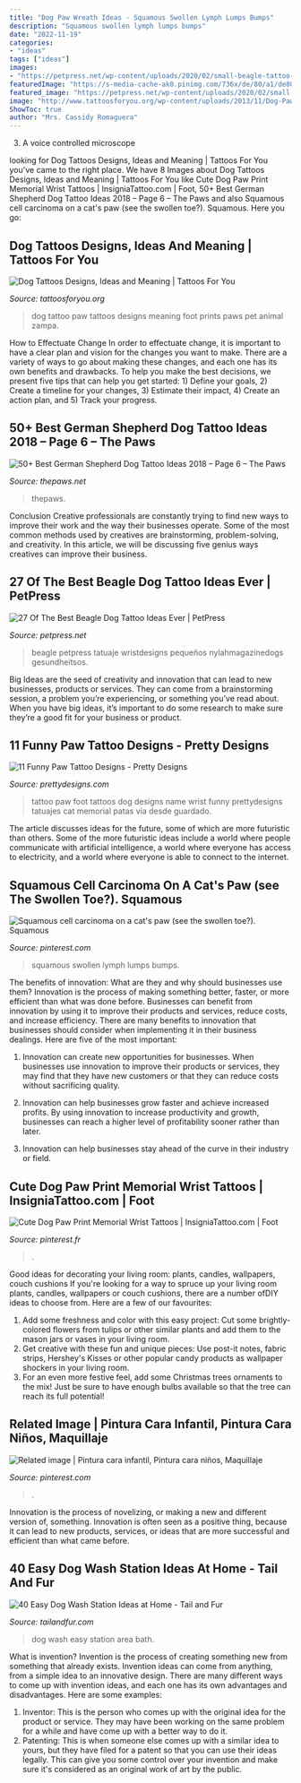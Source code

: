 ```yaml
---
title: "Dog Paw Wreath Ideas - Squamous Swollen Lymph Lumps Bumps"
description: "Squamous swollen lymph lumps bumps"
date: "2022-11-19"
categories:
- "ideas"
tags: ["ideas"]
images:
- "https://petpress.net/wp-content/uploads/2020/02/small-beagle-tattoo-design.jpg"
featuredImage: "https://s-media-cache-ak0.pinimg.com/736x/de/80/a1/de80a106b9a76f804302bb9ce8811f11.jpg"
featured_image: "https://petpress.net/wp-content/uploads/2020/02/small-beagle-tattoo-design.jpg"
image: "http://www.tattoosforyou.org/wp-content/uploads/2013/11/Dog-Paw-Print-Tattoo.jpg"
ShowToc: true
author: "Mrs. Cassidy Romaguera"
---
```



3. A voice controlled microscope

	

		
looking for Dog Tattoos Designs, Ideas and Meaning | Tattoos For You you've came to the right place. We have 8 Images about Dog Tattoos Designs, Ideas and Meaning | Tattoos For You like Cute Dog Paw Print Memorial Wrist Tattoos | InsigniaTattoo.com | Foot, 50+ Best German Shepherd Dog Tattoo Ideas 2018 – Page 6 – The Paws and also Squamous cell carcinoma on a cat&#039;s paw (see the swollen toe?). Squamous. Here you go:
		
    
## Dog Tattoos Designs, Ideas And Meaning | Tattoos For You

<img loading=lazy src="http://www.tattoosforyou.org/wp-content/uploads/2013/11/Dog-Paw-Print-Tattoo.jpg" onerror="this.onerror=null;this.src='https://tse2.mm.bing.net/th?id=OIP.2610c2wVfGnNT8ysWhuCogHaJ4&amp;pid=15.1';" alt="Dog Tattoos Designs, Ideas and Meaning | Tattoos For You">

_Source: tattoosforyou.org_

>dog tattoo paw tattoos designs meaning foot prints paws pet animal zampa. 

	

How to Effectuate Change
In order to effectuate change, it is important to have a clear plan and vision for the changes you want to make. There are a variety of ways to go about making these changes, and each one has its own benefits and drawbacks. To help you make the best decisions, we present five tips that can help you get started: 1) Define your goals, 2) Create a timeline for your changes, 3) Estimate their impact, 4) Create an action plan, and 5) Track your progress.

    
## 50+ Best German Shepherd Dog Tattoo Ideas 2018 – Page 6 – The Paws

<img loading=lazy src="https://www.thepaws.net/wp-content/uploads/2018/08/awesome-german-shepherd-pet-tattoo-face.jpg" onerror="this.onerror=null;this.src='https://tse1.mm.bing.net/th?id=OIP.nUdXekZvBtHySzhjqP5PqAHaHa&amp;pid=15.1';" alt="50+ Best German Shepherd Dog Tattoo Ideas 2018 – Page 6 – The Paws">

_Source: thepaws.net_

>thepaws. 

	

Conclusion
Creative professionals are constantly trying to find new ways to improve their work and the way their businesses operate. Some of the most common methods used by creatives are brainstorming, problem-solving, and creativity. In this article, we will be discussing five genius ways creatives can improve their business.

    
## 27 Of The Best Beagle Dog Tattoo Ideas Ever | PetPress

<img loading=lazy src="https://petpress.net/wp-content/uploads/2020/02/small-beagle-tattoo-design.jpg" onerror="this.onerror=null;this.src='https://tse1.mm.bing.net/th?id=OIP.qBzMkmzDSs3TtV2JmqHghQHaFj&amp;pid=15.1';" alt="27 Of The Best Beagle Dog Tattoo Ideas Ever | PetPress">

_Source: petpress.net_

>beagle petpress tatuaje wristdesigns pequeños nylahmagazinedogs gesundheitsos. 

	

Big Ideas are the seed of creativity and innovation that can lead to new businesses, products or services. They can come from a brainstorming session, a problem you’re experiencing, or something you’ve read about. When you have big ideas, it’s important to do some research to make sure they’re a good fit for your business or product.

    
## 11 Funny Paw Tattoo Designs - Pretty Designs

<img loading=lazy src="http://www.prettydesigns.com/wp-content/uploads/2014/12/Foot-Tattoo.jpg" onerror="this.onerror=null;this.src='https://tse1.mm.bing.net/th?id=OIP._ZkqOFSDflw73uELNbrXXwHaJ6&amp;pid=15.1';" alt="11 Funny Paw Tattoo Designs - Pretty Designs">

_Source: prettydesigns.com_

>tattoo paw foot tattoos dog designs name wrist funny prettydesigns tatuajes cat memorial patas via desde guardado. 

	

The article discusses ideas for the future, some of which are more futuristic than others. Some of the more futuristic ideas include a world where people communicate with artificial intelligence, a world where everyone has access to electricity, and a world where everyone is able to connect to the internet.

    
## Squamous Cell Carcinoma On A Cat&#039;s Paw (see The Swollen Toe?). Squamous

<img loading=lazy src="https://s-media-cache-ak0.pinimg.com/736x/de/80/a1/de80a106b9a76f804302bb9ce8811f11.jpg" onerror="this.onerror=null;this.src='https://tse4.mm.bing.net/th?id=OIP.LjNbDTeHXKzpreBB3U53gQHaFj&amp;pid=15.1';" alt="Squamous cell carcinoma on a cat&#039;s paw (see the swollen toe?). Squamous">

_Source: pinterest.com_

>squamous swollen lymph lumps bumps. 

	

The benefits of innovation: What are they and why should businesses use them?
Innovation is the process of making something better, faster, or more efficient than what was done before. Businesses can benefit from innovation by using it to improve their products and services, reduce costs, and increase efficiency. There are many benefits to innovation that businesses should consider when implementing it in their business dealings. Here are five of the most important: 
1. Innovation can create new opportunities for businesses. When businesses use innovation to improve their products or services, they may find that they have new customers or that they can reduce costs without sacrificing quality. 

2. Innovation can help businesses grow faster and achieve increased profits. By using innovation to increase productivity and growth, businesses can reach a higher level of profitability sooner rather than later. 

3. Innovation can help businesses stay ahead of the curve in their industry or field.

    
## Cute Dog Paw Print Memorial Wrist Tattoos | InsigniaTattoo.com | Foot

<img loading=lazy src="https://i.pinimg.com/736x/42/62/67/4262676821e4eea4249098fae2775913--dog-paw-tattoos-wrist-tattoos.jpg" onerror="this.onerror=null;this.src='https://tse2.mm.bing.net/th?id=OIP.Ta9HLcYTksWGsYjabNj_4wDwED&amp;pid=15.1';" alt="Cute Dog Paw Print Memorial Wrist Tattoos | InsigniaTattoo.com | Foot">

_Source: pinterest.fr_

>. 

	

Good ideas for decorating your living room: plants, candles, wallpapers, couch cushions
If you're looking for a way to spruce up your living room plants, candles, wallpapers or couch cushions, there are a number ofDIY ideas to choose from. Here are a few of our favourites: 
1. Add some freshness and color with this easy project: Cut some brightly-colored flowers from tulips or other similar plants and add them to the mason jars or vases in your living room. 
2. Get creative with these fun and unique pieces: Use post-it notes, fabric strips, Hershey's Kisses or other popular candy products as wallpaper shockers in your living room. 
3. For an even more festive feel, add some Christmas trees ornaments to the mix! Just be sure to have enough bulbs available so that the tree can reach its full potential!

    
## Related Image | Pintura Cara Infantil, Pintura Cara Niños, Maquillaje

<img loading=lazy src="https://i.pinimg.com/736x/4e/28/a4/4e28a42ff215693bcb6634d3d3eef2bb.jpg" onerror="this.onerror=null;this.src='https://tse3.mm.bing.net/th?id=OIP.qXvV3MGolTxHXysWdywuPQHaJ4&amp;pid=15.1';" alt="Related image | Pintura cara infantil, Pintura cara niños, Maquillaje">

_Source: pinterest.com_

>. 

	

Innovation is the process of novelizing, or making a new and different version of, something. Innovation is often seen as a positive thing, because it can lead to new products, services, or ideas that are more successful and efficient than what came before.

    
## 40 Easy Dog Wash Station Ideas At Home - Tail And Fur

<img loading=lazy src="https://tailandfur.com/wp-content/uploads/2016/09/40-Easy-Dog-Wash-Area-Ideas-10.jpg" onerror="this.onerror=null;this.src='https://tse1.mm.bing.net/th?id=OIP.-dWn_VQ7IVCcucjtFwDc4QHaLH&amp;pid=15.1';" alt="40 Easy Dog Wash Station Ideas at Home - Tail and Fur">

_Source: tailandfur.com_

>dog wash easy station area bath. 

	

What is invention?
Invention is the process of creating something new from something that already exists. Invention ideas can come from anything, from a simple idea to an innovative design. There are many different ways to come up with invention ideas, and each one has its own advantages and disadvantages. Here are some examples: 
1. Inventor: This is the person who comes up with the original idea for the product or service. They may have been working on the same problem for a while and have come up with a better way to do it. 
2. Patenting: This is when someone else comes up with a similar idea to yours, but they have filed for a patent so that you can use their ideas legally. This can give you some control over your invention and make sure it's considered as an original work of art by the public. 

